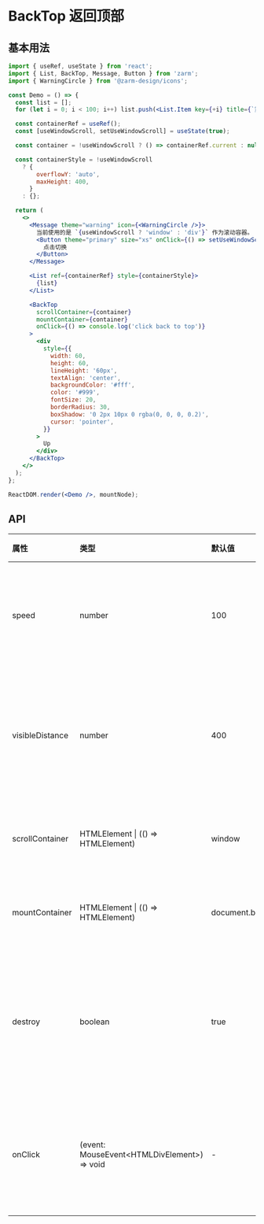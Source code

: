 # BackTop 返回顶部

## 基本用法

```jsx
import { useRef, useState } from 'react';
import { List, BackTop, Message, Button } from 'zarm';
import { WarningCircle } from '@zarm-design/icons';

const Demo = () => {
  const list = [];
  for (let i = 0; i < 100; i++) list.push(<List.Item key={+i} title={`第 ${i + 1} 行`} />);

  const containerRef = useRef();
  const [useWindowScroll, setUseWindowScroll] = useState(true);

  const container = !useWindowScroll ? () => containerRef.current : null;

  const containerStyle = !useWindowScroll
    ? {
        overflowY: 'auto',
        maxHeight: 400,
      }
    : {};

  return (
    <>
      <Message theme="warning" icon={<WarningCircle />}>
        当前使用的是 `{useWindowScroll ? 'window' : 'div'}` 作为滚动容器。
        <Button theme="primary" size="xs" onClick={() => setUseWindowScroll(!useWindowScroll)}>
          点击切换
        </Button>
      </Message>

      <List ref={containerRef} style={containerStyle}>
        {list}
      </List>

      <BackTop
        scrollContainer={container}
        mountContainer={container}
        onClick={() => console.log('click back to top')}
      >
        <div
          style={{
            width: 60,
            height: 60,
            lineHeight: '60px',
            textAlign: 'center',
            backgroundColor: '#fff',
            color: '#999',
            fontSize: 20,
            borderRadius: 30,
            boxShadow: '0 2px 10px 0 rgba(0, 0, 0, 0.2)',
            cursor: 'pointer',
          }}
        >
          Up
        </div>
      </BackTop>
    </>
  );
};

ReactDOM.render(<Demo />, mountNode);
```

## API

| 属性            | 类型                                          | 默认值        | 说明                     |
| :-------------- | :-------------------------------------------- | :------------ | :----------------------- |
| speed           | number                                        | 100           | 每 10 毫秒滑动的距离     |
| visibleDistance | number                                        | 400           | 离滚动条顶部的可视距离   |
| scrollContainer | HTMLElement \| (() => HTMLElement)            | window        | 设置滚动容器             |
| mountContainer  | HTMLElement \| (() => HTMLElement)            | document.body | 设置挂载容器             |
| destroy         | boolean                                       | true          | 组件不可见时是否移除节点 |
| onClick         | (event: MouseEvent\<HTMLDivElement\>) => void | -             | 点击后触发的回调函数     |
